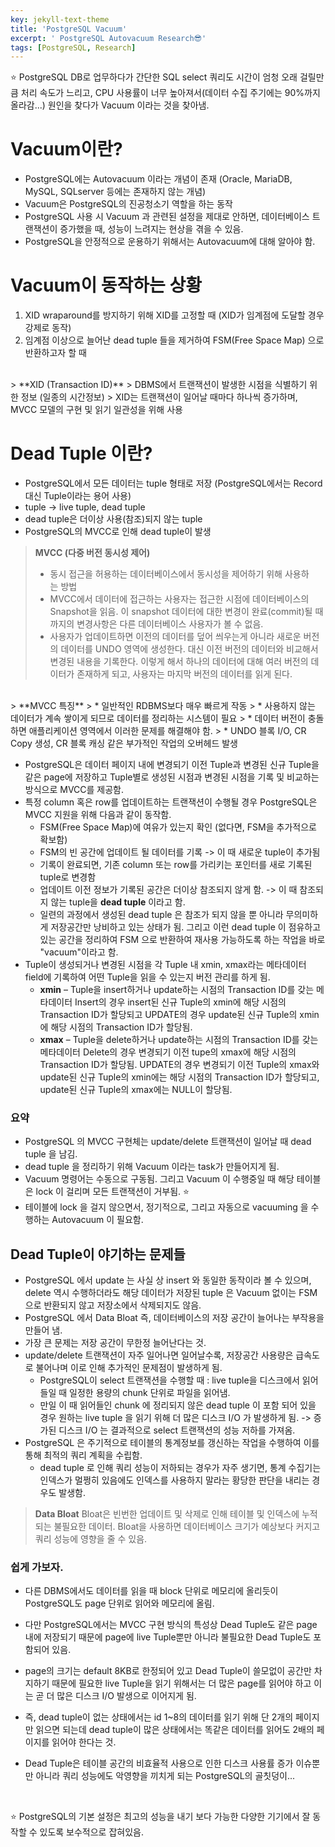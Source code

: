 ```yaml
---
key: jekyll-text-theme
title: 'PostgreSQL Vacuum'
excerpt: ' PostgreSQL Autovacuum Research😎'
tags: [PostgreSQL, Research]
---
```



:star: PostgreSQL DB로 업무하다가 간단한 SQL select 쿼리도 시간이 엄청 오래 걸릴만큼 처리 속도가 느리고, CPU 사용률이 너무 높아져서(데이터 수집 주기에는 90%까지 올라감...) 원인을 찾다가 Vacuum 이라는 것을 찾아냄.

# Vacuum이란?

* PostgreSQL에는 Autovacuum 이라는 개념이 존재 (Oracle, MariaDB, MySQL, SQLserver 등에는 존재하지 않는 개념)
* Vacuum은 PostgreSQL의 진공청소기 역할을 하는 동작
* PostgreSQL 사용 시 Vacuum 과 관련된 설정을 제대로 안하면, 데이터베이스 트랜잭션이 증가했을 때, 성능이 느려지는 현상을 겪을 수 있음.
* PostgreSQL을 안정적으로 운용하기 위해서는 Autovacuum에 대해 알아야 함.


# Vacuum이 동작하는 상황

1. XID wraparound를 방지하기 위해 XID를 고정할 때 (XID가 임계점에 도달할 경우 강제로 동작)
2. 임계점 이상으로 늘어난 dead tuple 들을 제거하여 FSM(Free Space Map) 으로 반환하고자 할 때
<br>
> **XID (Transaction ID)**
> DBMS에서 트랜잭션이 발생한 시점을 식별하기 위한 정보 (일종의 시간정보)
> XID는 트랜잭션이 일어날 때마다 하나씩 증가하며, MVCC 모델의 구현 및 읽기 일관성을 위해 사용

# Dead Tuple 이란?
* PostgreSQL에서 모든 데이터는 tuple 형태로 저장 (PostgreSQL에서는 Record 대신 Tuple이라는 용어 사용)
* tuple -> live tuple, dead tuple
* dead tuple은 더이상 사용(참조)되지 않는 tuple
* PostgreSQL의 MVCC로 인해 dead tuple이 발생

> **MVCC (다중 버전 동시성 제어)**
> *  동시 접근을 허용하는 데이터베이스에서 동시성을 제어하기 위해 사용하는 방법
> * MVCC에서 데이터에 접근하는 사용자는 접근한 시점에 데이터베이스의 Snapshot을 읽음. 이 snapshot 데이터에 대한 변경이 완료(commit)될 때 까지의 변경사항은 다른 데이터베이스 사용자가 볼 수 없음.
> * 사용자가 업데이트하면 이전의 데이터를 덮어 씌우는게 아니라 새로운 버전의 데이터를 UNDO 영역에 생성한다. 대신 이전 버전의 데이터와 비교해서 변경된 내용을 기록한다. 이렇게 해서 하나의 데이터에 대해 여러 버전의 데이터가 존재하게 되고, 사용자는 마지막 버전의 데이터를 읽게 된다.

<br>
> **MVCC 특징**
> * 일반적인 RDBMS보다 매우 빠르게 작동
> * 사용하지 않는 데이터가 계속 쌓이게 되므로 데이터를 정리하는 시스템이 필요
> * 데이터 버전이 충돌하면 애플리케이션 영역에서 이러한 문제를 해결해야 함.
> * UNDO 블록 I/O, CR Copy 생성, CR 블록 캐싱 같은 부가적인 작업의 오버헤드 발생

<br>

* PostgreSQL은 데이터 페이지 내에 변경되기 이전 Tuple과 변경된 신규 Tuple을 같은 page에 저장하고 Tuple별로 생성된 시점과 변경된 시점을 기록 및 비교하는 방식으로 MVCC를 제공함.
* 특정 column 혹은 row를 업데이트하는 트랜잭션이 수행될 경우 PostgreSQL은 MVCC 지원을 위해 다음과 같이 동작함.
	* FSM(Free Space Map)에 여유가 있는지 확인 (없다면, FSM을 추가적으로 확보함)
	* FSM의 빈 공간에 업데이트 될 데이터를 기록 -> 이 때 새로운 tuple이 추가됨
	* 기록이 완료되면, 기존 column 또는 row를 가리키는 포인터를 새로 기록된 tuple로 변경함
	* 업데이트 이전 정보가 기록된 공간은 더이상 참조되지 않게 함. -> 이 때 참조되지 않는 tuple을 **dead tuple** 이라고 함.
	* 일련의 과정에서 생성된 dead tuple 은 참조가 되지 않을 뿐 아니라 무의미하게 저장공간만 낭비하고 있는 상태가 됨. 그리고 이런 dead tuple 이 점유하고 있는 공간을 정리하여 FSM 으로 반환하여 재사용 가능하도록 하는 작업을 바로 "vacuum"이라고 함.
* Tuple이 생성되거나 변경된 시점을 각 Tuple 내 xmin, xmax라는 메타데이터 field에 기록하여 어떤 Tuple을 읽을 수 있는지 버전 관리를 하게 됨.
  - **xmin** – Tuple을 insert하거나 update하는 시점의 Transaction ID를 갖는 메타데이터
    Insert의 경우 insert된 신규 Tuple의 xmin에 해당 시점의 Transaction ID가 할당되고
    UPDATE의 경우 update된 신규 Tuple의 xmin에 해당 시점의 Transaction ID가 할당됨.
  - **xmax** – Tuple을 delete하거나 update하는 시점의 Transaction ID를 갖는 메타데이터
    Delete의 경우 변경되기 이전 tupe의 xmax에 해당 시점의 Transaction ID가 할당됨.
    UPDATE의 경우 변경되기 이전 Tuple의 xmax와 update된 신규 Tuple의 xmin에는 해당 시점의 Transaction ID가 할당되고, update된 신규 Tuple의 xmax에는 NULL이 할당됨.

### 요약

* PostgreSQL 의 MVCC 구현체는 update/delete 트랜잭션이 일어날 때 dead tuple 을 남김.
* dead tuple 을 정리하기 위해 Vacuum 이라는 task가 만들어지게 됨.
* Vacuum 명령어는 수동으로 구동됨. 그리고 Vacuum 이 수행중일 때 해당 테이블은 lock 이 걸리며 모든 트랜잭션이 거부됨. :star:
* 테이블에 lock 을 걸지 않으면서, 정기적으로, 그리고 자동으로 vacuuming 을 수행하는 Autovacuum 이 필요함.



## Dead Tuple이 야기하는 문제들

* PostgreSQL 에서 update 는 사실 상 insert 와 동일한 동작이라 볼 수 있으며, delete 역시 수행하더라도 해당 데이터가 저장된 tuple 은 Vacuum 없이는 FSM 으로 반환되지 않고 저장소에서 삭제되지도 않음.
* PostgreSQL 에서 Data Bloat 즉,  데이터베이스의 저장 공간이 늘어나는 부작용을 만들어 냄.
* 가장 큰 문제는 저장 공간이 무한정 늘어난다는 것.
* update/delete 트랜잭션이 자주 일어나면 일어날수록, 저장공간 사용량은 급속도로 불어나며 이로 인해 추가적인 문제점이 발생하게 됨.
	* PostgreSQL이 select 트랜잭션을 수행할 때 :  live tuple을 디스크에서 읽어들일 때 일정한 용량의 chunk 단위로 파일을 읽어냄.
	* 만일 이 때 읽어들인 chunk 에 정리되지 않은 dead tuple 이 포함 되어 있을 경우 원하는 live tuple 을 읽기 위해 더 많은 디스크 I/O 가 발생하게 됨. -> 증가된 디스크 I/O 는 결과적으로 select 트랜잭션의 성능 저하를 가져옴.
* PostgreSQL 은 주기적으로 테이블의 통계정보를 갱신하는 작업을 수행하여 이를 통해 최적의 쿼리 계획을 수립함.
	* dead tuple 로 인해 쿼리 성능이 저하되는 경우가 자주 생기면, 통계 수집기는 인덱스가 멀쩡히 있음에도 인덱스를 사용하지 말라는 황당한 판단을 내리는 경우도 발생함.

> **Data Bloat**
> Bloat은 빈번한 업데이트 및 삭제로 인해 테이블 및 인덱스에 누적되는 불필요한 데이터. Bloat을 사용하면 데이터베이스 크기가 예상보다 커지고 쿼리 성능에 영향을 줄 수 있음.

###  쉽게 가보자.

* 다른 DBMS에서도 데이터를 읽을 때 block 단위로 메모리에 올리듯이 PostgreSQL도 page 단위로 읽어와 메모리에 올림.
* 다만 PostgreSQL에서는 MVCC 구현 방식의 특성상 Dead Tuple도 같은 page 내에 저장되기 때문에 page에 live Tuple뿐만 아니라 불필요한 Dead Tuple도 포함되어 있음.
* page의 크기는 default 8KB로 한정되어 있고 Dead Tuple이 쓸모없이 공간만 차지하기 때문에
필요한 live Tuple을 읽기 위해서는 더 많은 page를 읽어야 하고 이는 곧 더 많은 디스크 I/O 발생으로 이어지게 됨.

* 즉,  dead tuple이 없는 상태에서는 id 1~8의 데이터를 읽기 위해 단 2개의 페이지만 읽으면 되는데 dead tuple이 많은 상태에서는 똑같은 데이터를 읽어도 2배의 페이지를 읽어야 한다는 것.

* Dead Tuple은 테이블 공간의 비효율적 사용으로 인한 디스크 사용률 증가 이슈뿐만 아니라
쿼리 성능에도 악영향을 끼치게 되는 PostgreSQL의 골칫덩이...

<br>

:star: PostgreSQL의 기본 설정은 최고의 성능을 내기 보다 가능한 다양한 기기에서 잘 동작할 수 있도록 보수적으로 잡혀있음.

